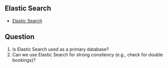 ## Elastic Search
- [Elastic Search](https://github.com/chipbk10/SystemDesign/blob/master/Others/Search/elastic-search.md)

## Question
1. Is Elastic Search used as a primary database?
2. Can we use Elastic Search for strong consitency (e.g., check for double bookings)?
